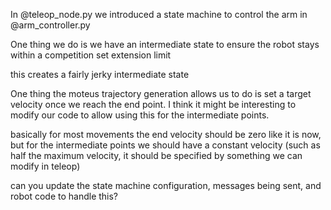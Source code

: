 In @teleop_node.py we introduced a state machine to control the arm in @arm_controller.py

One thing we do is we have an intermediate state to ensure the robot stays within a competition set extension limit 

this creates a fairly jerky intermediate state 

One thing the moteus trajectory generation allows us to do is set a target velocity once we reach the end point.  I think it might be interesting to modify our code to allow using this for the intermediate points.  

basically for most movements the end velocity should be zero like it is now, but for the intermediate points we should have a constant velocity (such as half the maximum velocity, it should be specified by something we can modify in teleop)

can you update the state machine configuration, messages being sent, and robot code to handle this? 